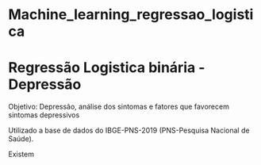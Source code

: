 # Machine_learning_regressao_logistica

# Regressão Logistica binária - Depressão

Objetivo: Depressão, análise dos sintomas e fatores que favorecem sintomas depressivos

Utilizado a base de dados do IBGE-PNS-2019 (PNS-Pesquisa Nacional de Saúde).

Existem 
